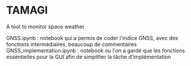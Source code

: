 # TAMAGI
A tool to monitor space weather


GNSS.ipynb : notebook qui a permis de coder l'indice GNSS, avec des fonctions intermédiaires, beaucoup de commentaires
GNSS_implementation.ipynb : notebook ou l'on a gardé que les fonctions essentielles pour la GUI afin de simplifier la tâche d'implémentation
